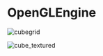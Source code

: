 # OpenGLEngine

![cubegrid](https://user-images.githubusercontent.com/6101041/39958556-95e70e76-55d2-11e8-884a-d504ed108772.png)

![cube_textured](https://user-images.githubusercontent.com/6101041/39970458-f7914848-56b9-11e8-9e62-6b71c6b05f0e.png)
